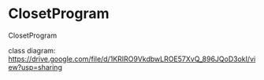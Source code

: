# ClosetProgram
ClosetProgram

class diagram:
https://drive.google.com/file/d/1KRIRO9VkdbwLROE57XvQ_896JQoD3okI/view?usp=sharing
